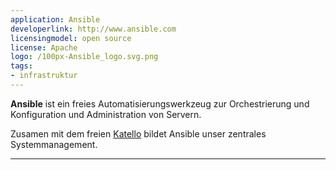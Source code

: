 ```yaml
---
application: Ansible
developerlink: http://www.ansible.com
licensingmodel: open source
license: Apache
logo: /100px-Ansible_logo.svg.png
tags:
- infrastruktur
---
```

__Ansible__ ist ein  freies Automatisierungswerkzeug zur Orchestrierung und Konfiguration und Administration von Servern.


Zusamen mit dem freien [Katello](/software/katello) bildet Ansible unser zentrales Systemmanagement.


---
